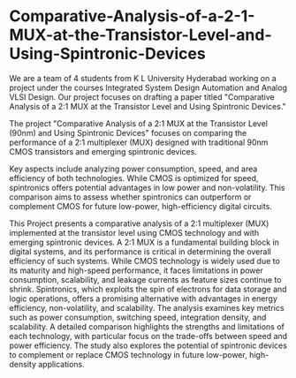 # Comparative-Analysis-of-a-2-1-MUX-at-the-Transistor-Level-and-Using-Spintronic-Devices
We are a team of 4 students from K L University Hyderabad working on a project under the courses Integrated System Design Automation and Analog VLSI Design. Our project focuses on drafting a paper titled "Comparative Analysis of a 2:1 MUX at the Transistor Level and Using Spintronic Devices."

The project "Comparative Analysis of a 2:1 MUX at the Transistor Level (90nm) and Using Spintronic Devices" focuses on comparing the performance of a 2:1 multiplexer (MUX) designed with traditional 90nm CMOS transistors and emerging spintronic devices.

Key aspects include analyzing power consumption, speed, and area efficiency of both technologies. While CMOS is optimized for speed, spintronics offers potential advantages in low power and non-volatility. This comparison aims to assess whether spintronics can outperform or complement CMOS for future low-power, high-efficiency digital circuits.

This Project presents a comparative analysis of a 2:1 multiplexer (MUX) implemented at the transistor level using CMOS technology and with emerging spintronic devices. A 2:1 MUX is a fundamental building block in digital systems, and its performance is critical in determining the overall efficiency of such systems. While CMOS technology is widely used due to its maturity and high-speed performance, it faces limitations in power consumption, scalability, and leakage currents as feature sizes continue to shrink. Spintronics, which exploits the spin of electrons for data storage and logic operations, offers a promising alternative with advantages in energy efficiency, non-volatility, and scalability.
The analysis examines key metrics such as power consumption, switching speed, integration density, and scalability. A detailed comparison highlights the strengths and limitations of each technology, with particular focus on the trade-offs between speed and power efficiency. The study also explores the potential of spintronic devices to complement or replace CMOS technology in future low-power, high-density applications.

